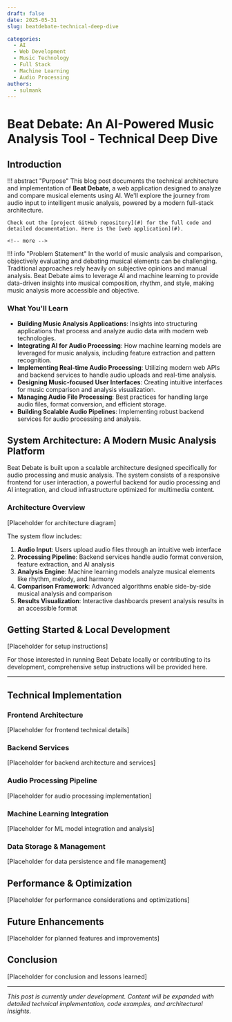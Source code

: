 ```yaml
---
draft: false
date: 2025-05-31
slug: beatdebate-technical-deep-dive

categories:
  - AI
  - Web Development
  - Music Technology
  - Full Stack
  - Machine Learning
  - Audio Processing
authors:
  - sulmank
---
```


# Beat Debate: An AI-Powered Music Analysis Tool - Technical Deep Dive

## Introduction

!!! abstract "Purpose"
    This blog post documents the technical architecture and implementation of **Beat Debate**, a web application designed to analyze and compare musical elements using AI. We'll explore the journey from audio input to intelligent music analysis, powered by a modern full-stack architecture.

    Check out the [project GitHub repository](#) for the full code and detailed documentation. Here is the [web application](#). 

    <!-- more -->

!!! info "Problem Statement"
    In the world of music analysis and comparison, objectively evaluating and debating musical elements can be challenging. Traditional approaches rely heavily on subjective opinions and manual analysis. Beat Debate aims to leverage AI and machine learning to provide data-driven insights into musical composition, rhythm, and style, making music analysis more accessible and objective.

### **What You'll Learn**

*   **Building Music Analysis Applications**: Insights into structuring applications that process and analyze audio data with modern web technologies.
*   **Integrating AI for Audio Processing**: How machine learning models are leveraged for music analysis, including feature extraction and pattern recognition.
*   **Implementing Real-time Audio Processing**: Utilizing modern web APIs and backend services to handle audio uploads and real-time analysis.
*   **Designing Music-focused User Interfaces**: Creating intuitive interfaces for music comparison and analysis visualization.
*   **Managing Audio File Processing**: Best practices for handling large audio files, format conversion, and efficient storage.
*   **Building Scalable Audio Pipelines**: Implementing robust backend services for audio processing and analysis.

## System Architecture: A Modern Music Analysis Platform

Beat Debate is built upon a scalable architecture designed specifically for audio processing and music analysis. The system consists of a responsive frontend for user interaction, a powerful backend for audio processing and AI integration, and cloud infrastructure optimized for multimedia content.

### Architecture Overview
[Placeholder for architecture diagram]

The system flow includes:

1.  **Audio Input**: Users upload audio files through an intuitive web interface
2.  **Processing Pipeline**: Backend services handle audio format conversion, feature extraction, and AI analysis
3.  **Analysis Engine**: Machine learning models analyze musical elements like rhythm, melody, and harmony
4.  **Comparison Framework**: Advanced algorithms enable side-by-side musical analysis and comparison
5.  **Results Visualization**: Interactive dashboards present analysis results in an accessible format

## Getting Started & Local Development

[Placeholder for setup instructions]

For those interested in running Beat Debate locally or contributing to its development, comprehensive setup instructions will be provided here.

---

## Technical Implementation

### Frontend Architecture
[Placeholder for frontend technical details]

### Backend Services  
[Placeholder for backend architecture and services]

### Audio Processing Pipeline
[Placeholder for audio processing implementation]

### Machine Learning Integration
[Placeholder for ML model integration and analysis]

### Data Storage & Management
[Placeholder for data persistence and file management]

## Performance & Optimization

[Placeholder for performance considerations and optimizations]

## Future Enhancements

[Placeholder for planned features and improvements]

## Conclusion

[Placeholder for conclusion and lessons learned]

---

*This post is currently under development. Content will be expanded with detailed technical implementation, code examples, and architectural insights.* 